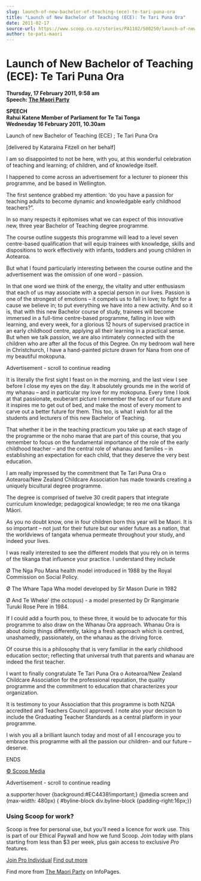 ```yaml
---
slug: launch-of-new-bachelor-of-teaching-(ece)-te-tari-puna-ora
title: "Launch of New Bachelor of Teaching (ECE): Te Tari Puna Ora"
date: 2011-02-17
source-url: https://www.scoop.co.nz/stories/PA1102/S00250/launch-of-new-bachelor-of-teaching-ece-te-tari-puna-ora.htm
author: te-pati-maori
---
```

Launch of New Bachelor of Teaching (ECE): Te Tari Puna Ora
==========================================================

**Thursday, 17 February 2011, 9:58 am**  
**Speech: [The Maori Party](https://info.scoop.co.nz/The_Maori_Party)**

**SPEECH  
Rahui Katene Member of Parliament for Te Tai Tonga  
Wednesday 16 February 2011, 10.30am**

Launch of new Bachelor of Teaching (ECE) ; Te Tari Puna Ora

\[delivered by Kataraina Fitzell on her behalf\]

I am so disappointed to not be here, with you, at this wonderful celebration of teaching and learning; of children, and of knowledge itself.

I happened to come across an advertisement for a lecturer to pioneer this programme, and be based in Wellington.

The first sentence grabbed my attention: ‘do you have a passion for teaching adults to become dynamic and knowledgable early childhood teachers?”.

In so many respects it epitomises what we can expect of this innovative new, three year Bachelor of Teaching degree programme.

The course outline suggests this programme will lead to a level seven centre-based qualification that will equip trainees with knowledge, skills and dispositions to work effectively with infants, toddlers and young children in Aotearoa.

But what I found particularly interesting between the course outline and the advertisement was the omission of one word – passion.

In that one word we think of the energy, the vitality and utter enthusiasm that each of us may associate with a special person in our lives. Passion is one of the strongest of emotions – it compels us to fall in love; to fight for a cause we believe in; to put everything we have into a new activity. And so it is, that with this new Bachelor course of study, trainees will become immersed in a full-time centre-based programme, falling in love with learning, and every week, for a glorious 12 hours of supervised practice in an early childhood centre, applying all their learning in a practical sense. But when we talk passion, we are also intimately connected with the children who are after all the focus of this Degree. On my bedroom wall here in Christchurch, I have a hand-painted picture drawn for Nana from one of my beautiful mokopuna.

Advertisement - scroll to continue reading





It is literally the first sight I feast on in the morning, and the last view I see before I close my eyes on the day. It absolutely grounds me in the world of my whanau – and in particular my love for my mokopuna. Every time I look at that passionate, exuberant picture I remember the face of our future and it inspires me to get out of bed, and make the most of every moment to carve out a better future for them. This too, is what I wish for all the students and lecturers of this new Bachelor of Teaching.

That whether it be in the teaching practicum you take up at each stage of the programme or the noho marae that are part of this course, that you remember to focus on the fundamental importance of the role of the early childhood teacher – and the central role of whanau and families – in establishing an expectation for each child, that they deserve the very best education.

I am really impressed by the commitment that Te Tari Puna Ora o Aotearoa/New Zealand Childcare Association has made towards creating a uniquely bicultural degree programme.

The degree is comprised of twelve 30 credit papers that integrate curriculum knowledge; pedagogical knowledge; te reo me ona tikanga Māori.

As you no doubt know, one in four children born this year will be Maori. It is so important – not just for their future but our wider future as a nation, that the worldviews of tangata whenua permeate throughout your study, and indeed your lives.

I was really interested to see the different models that you rely on in terms of the tikanga that influence your practice. I understand they include

Ø The Nga Pou Mana health model introduced in 1988 by the Royal Commission on Social Policy.

Ø The Whare Tapa Wha model developed by Sir Mason Durie in 1982

Ø And Te Wheke’ (the octopus) - a model presented by Dr Rangimarie Turuki Rose Pere in 1984.

If I could add a fourth pou, to these three, it would be to advocate for this programme to also draw on the Whanau Ora approach. Whanau Ora is about doing things differently, taking a fresh approach which is centred, unashamedly, passionately, on the whanau as the driving force.

Of course this is a philosophy that is very familiar in the early childhood education sector; reflecting that universal truth that parents and whanau are indeed the first teacher.

I want to finally congratulate Te Tari Puna Ora o Aotearoa/New Zealand Childcare Association for the professional reputation, the quality programme and the commitment to education that characterizes your organization.

It is testimony to your Association that this programme is both NZQA accredited and Teachers Council approved. I note also your decision to include the Graduating Teacher Standards as a central platform in your programme.

I wish you all a brilliant launch today and most of all I encourage you to embrace this programme with all the passion our children- and our future – deserve.

ENDS  

[© Scoop Media](http://www.scoop.co.nz/about/terms.html)  

Advertisement - scroll to continue reading



a.supporter:hover {background:#EC4438!important;} @media screen and (max-width: 480px) { #byline-block div.byline-block {padding-right:16px;}}

### Using Scoop for work?

Scoop is free for personal use, but you’ll need a licence for work use. This is part of our Ethical Paywall and how we fund Scoop. Join today with plans starting from less than $3 per week, plus gain access to exclusive _Pro_ features.  
  
[Join Pro Individual](https://pro.scoop.co.nz/Individual/?from=ProIn24) [Find out more](https://pro.scoop.co.nz/using-scoop-for-work/?from=ProIn24)

Find more from [The Maori Party](https://info.scoop.co.nz/The_Maori_Party) on InfoPages.